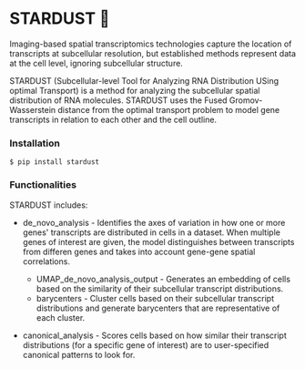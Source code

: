 # STARDUST 🌌
Imaging-based spatial transcriptomics technologies capture the location of transcripts at subcellular resolution, but established methods represent data at the cell level, ignoring subcellular structure.

STARDUST (Subcellular-level Tool for Analyzing RNA Distribution USing optimal Transport) is a method for analyzing the subcellular spatial distribution of RNA molecules. STARDUST uses the Fused Gromov-Wasserstein distance from the optimal transport problem to model gene transcripts in relation to each other and the cell outline.

### Installation
```
$ pip install stardust
```

### Functionalities
STARDUST includes:

- de_novo_analysis - Identifies the axes of variation in how one or more genes' transcripts are distributed in cells in a dataset. When multiple genes of interest are given, the model distinguishes between transcripts from differen genes and takes into account gene-gene spatial correlations.
    - UMAP_de_novo_analysis_output - Generates an embedding of cells based on the similarity of their subcellular transcript distributions. 
    - barycenters - Cluster cells based on their subcellular transcript distributions and generate barycenters that are representative of each cluster.

- canonical_analysis - Scores cells based on how similar their transcript distributions (for a specific gene of interest) are to user-specified canonical patterns to look for.
